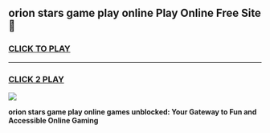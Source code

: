 
## orion stars game play online Play Online Free Site 👋
<h3>
<a href="https://download.freeplayer.one?title=orion_stars_game_play_online&ref=21F">CLICK TO PLAY</a></h3>
<hr>

<h3>
<a href="https://download.freeplayer.one?title=orion_stars_game_play_online&ref=21F">CLICK 2 PLAY</a>
  
</h3>

<a href="https://download.freeplayer.one?title=orion_stars_game_play_online&ref=21F"><img src="https://cdnb.artstation.com/p/assets/images/images/032/539/853/original/anto-thomas-button-gif.gif"></a>


**orion stars game play online games unblocked: Your Gateway to Fun and Accessible Online Gaming**
